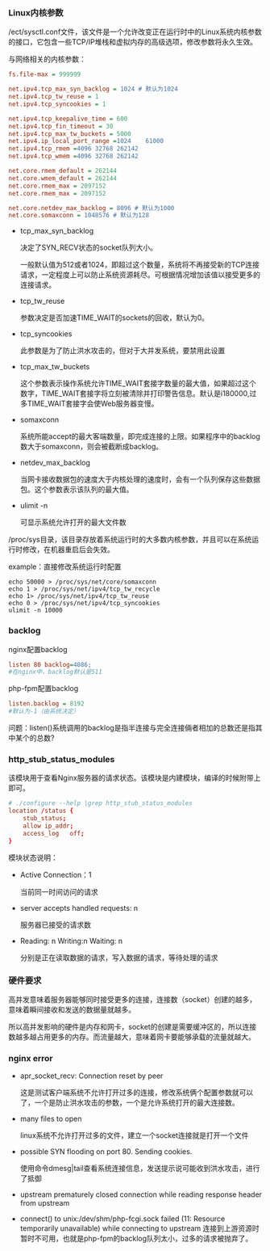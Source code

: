 



### Linux内核参数

/ect/sysctl.conf文件，该文件是一个允许改变正在运行时中的Linux系统内核参数的接口，它包含一些TCP/IP堆栈和虚拟内存的高级选项，修改参数将永久生效。

与网络相关的内核参数：

```ini
fs.file-max = 999999

net.ipv4.tcp_max_syn_backlog = 1024 # 默认为1024
net.ipv4.tcp_tw_reuse = 1
net.ipv4.tcp_syncookies = 1

net.ipv4.tcp_keepalive_time = 600
net.ipv4.tcp_fin_timeout = 30
net.ipv4.tcp_max_tw_buckets = 5000
net.ipv4.ip_local_port_range =1024    61000
net.ipv4.tcp_rmem =4096 32768 262142
net.ipv4.tcp_wmem =4096 32768 262142

net.core.rmem_default = 262144
net.core.wmem_default = 262144
net.core.rmem_max = 2097152
net.core.rmem_max = 2097152

net.core.netdev_max_backlog = 8096 # 默认为1000
net.core.somaxconn = 1048576 # 默认为128
```

- tcp_max_syn_backlog

  决定了SYN_RECV状态的socket队列大小。

  一般默认值为512或者1024，即超过这个数量，系统将不再接受新的TCP连接请求，一定程度上可以防止系统资源耗尽。可根据情况增加该值以接受更多的连接请求。

- tcp_tw_reuse

  参数决定是否加速TIME_WAIT的sockets的回收，默认为0。

- tcp_syncookies

  此参数是为了防止洪水攻击的，但对于大并发系统，要禁用此设置

- tcp_max_tw_buckets

  这个参数表示操作系统允许TIME_WAIT套接字数量的最大值，如果超过这个数字，TIME_WAIT套接字将立刻被清除并打印警告信息。默认是i180000,过多TIME_WAIT套接字会使Web服务器变慢。



- somaxconn

  系统所能accept的最大客端数量，即完成连接的上限。如果程序中的backlog数大于somaxconn，则会被截断成backlog。

- netdev_max_backlog

  当网卡接收数据包的速度大于内核处理的速度时，会有一个队列保存这些数据包。这个参数表示该队列的最大值。

- ulimit -n

  可显示系统允许打开的最大文件数



/proc/sys目录，该目录存放着系统运行时的大多数内核参数，并且可以在系统运行时修改，在机器重启后会失效。

example：直接修改系统运行时配置

```shell
echo 50000 > /proc/sys/net/core/somaxconn 
echo 1 > /proc/sys/net/ipv4/tcp_tw_recycle
echo 1> /proc/sys/net/ipv4/tcp_tw_reuse
echo 0 > /proc/sys/net/ipv4/tcp_syncookies
ulimit -n 10000
```



### backlog

nginx配置backlog

```ini
listen 80 backlog=4086;
#在nginx中，backlog默认是511
```

php-fpm配置backlog

```ini
listen.backlog = 8192
#默认为-1（由系统决定）
```

问题：listen()系统调用的backlog是指半连接与完全连接倆者相加的总数还是指其中某个的总数?



### http_stub_status_modules

该模块用于查看Nginx服务器的请求状态。该模块是内建模块，编译的时候附带上即可。

```conf
# ./configure --help |grep http_stub_status_modules
location /status {
	stub_status;
	allow ip_addr;
	access_log   off;
}
```

模块状态说明：

- Active Connection：1		

  当前同一时间访问的请求

- server accepts handled requests: n

  服务器已接受的请求数

- Reading: n Writing:n Waiting: n

  分别是正在读取数据的请求，写入数据的请求，等待处理的请求



### 硬件要求

高并发意味着服务器能够同时接受更多的连接，连接数（socket）创建的越多，意味着瞬间接收和发送的数据量就越多。

所以高并发影响的硬件是内存和网卡，socket的创建是需要缓冲区的，所以连接数越多越占用更多的内存。而流量越大，意味着网卡要能够承载的流量就越大。





### nginx error

- apr_socket_recv: Connection reset by peer

  这是测试客户端系统不允许打开过多的连接，修改系统俩个配置参数就可以了，一个是防止洪水攻击的参数，一个是允许系统打开的最大连接数。

- many files to open

  linux系统不允许打开过多的文件，建立一个socket连接就是打开一个文件



- possible SYN flooding on port 80. Sending cookies.

  使用命令dmesg|tail查看系统连接信息，发送提示说可能收到洪水攻击，进行了抵御



- upstream prematurely closed connection while reading response header from upstream

- connect() to unix:/dev/shm/php-fcgi.sock failed (11: Resource temporarily unavailable) while connecting to upstream
  连接到上游资源时暂时不可用，也就是php-fpm的backlog队列太小，过多的请求被抛弃了。





